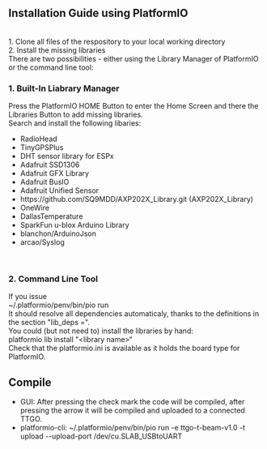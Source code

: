 <h2>Installation Guide using PlatformIO</h2>
<br>
1. Clone all files of the respository to your local working directory<br>
2. Install the missing libraries<br>
There are two possibilities - either using the Library Manager of PlatformIO or the command line tool:<br>
<h3>1. Built-In Liabrary Manager</h3>
Press the PlatformIO HOME Button to enter the Home Screen and there the Libraries Button to add missing libraries.<br>
Search and install the following libaries:<br/>
<ul>
<li>RadioHead</li>
<li>TinyGPSPlus</li>
<li>DHT sensor library for ESPx</li>
<li>Adafruit SSD1306</li>
<li>Adafruit GFX Library</li>
<li>Adafruit BusIO</li>
<li>Adafruit Unified Sensor</li>
<li>https://github.com/SQ9MDD/AXP202X_Library.git (AXP202X_Library)</li>
<li>OneWire</li>
<li>DallasTemperature</li>
<li>SparkFun u-blox Arduino Library</li>
<li>blanchon/ArduinoJson</li>
<li>arcao/Syslog</li>
</ul>
<br>
<h3>2. Command Line Tool</h3>
If you issue<br/>
~/.platformio/penv/bin/pio run<br/>
It should resolve all dependencies automaticaly, thanks to the definitions in the section "lib_deps =".<br/>
You could (but not need to) install the libraries by hand:
<br/>
platformio lib install "&lt;library name&gt;“
<br/>
Check that the platformio.ini is available as it holds the board type for PlatformIO.

<h2>Compile</h2>
<ul>
<li>GUI: After pressing the check mark the code will be compiled, after pressing the arrow it will be compiled and uploaded to a connected TTGO.</li>
<li>platformio-cli: ~/.platformio/penv/bin/pio run -e ttgo-t-beam-v1.0 -t upload --upload-port /dev/cu.SLAB_USBtoUART</li>
</ul>

